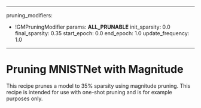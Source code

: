 <!--
Copyright (c) 2021 - present / Neuralmagic, Inc. All Rights Reserved.

Licensed under the Apache License, Version 2.0 (the "License");
you may not use this file except in compliance with the License.
You may obtain a copy of the License at

   http://www.apache.org/licenses/LICENSE-2.0

Unless required by applicable law or agreed to in writing,
software distributed under the License is distributed on an "AS IS" BASIS,
WITHOUT WARRANTIES OR CONDITIONS OF ANY KIND, either express or implied.
See the License for the specific language governing permissions and
limitations under the License.
-->

---
pruning_modifiers:
  - !GMPruningModifier
    params: __ALL_PRUNABLE__
    init_sparsity: 0.0
    final_sparsity: 0.35
    start_epoch: 0.0
    end_epoch: 1.0
    update_frequency: 1.0
---

# Pruning MNISTNet with Magnitude
This recipe prunes a model to 35% sparsity using magnitude pruning.
This recipe is intended for use with one-shot pruning and is for example
purposes only.